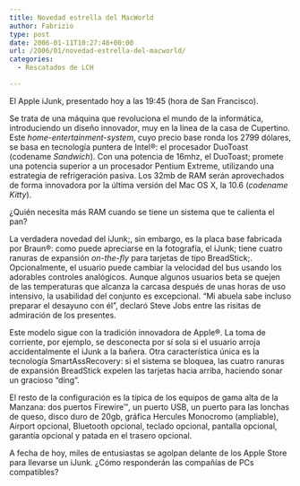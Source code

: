 ```yaml
---
title: Novedad estrella del MacWorld
author: Fabrizio
type: post
date: 2006-01-11T10:27:48+00:00
url: /2006/01/novedad-estrella-del-macworld/
categories:
  - Rescatados de LCH

---
```

El Apple iJunk, presentado hoy a las 19:45 (hora de San Francisco).

Se trata de una máquina que revoluciona el mundo de la informática, introduciendo un diseño innovador, muy en la línea de la casa de Cupertino. Este _home-entertainment-system_, cuyo precio base ronda los 2799 dólares, se basa en tecnología puntera de Intel®: el procesador DuoToast (codename _Sandwich_). Con una potencia de 16mhz, el DuoToast; promete una potencia superior a un procesador Pentium Extreme, utilizando una estrategia de refrigeración pasiva. Los 32mb de RAM serán aprovechados de forma innovadora por la última versión del Mac OS X, la 10.6 (_codename Kitty_).

¿Quién necesita más RAM cuando se tiene un sistema que te calienta el pan?

La verdadera novedad del iJunk;, sin embargo, es la placa base fabricada por Braun®: como puede apreciarse en la fotografía, el iJunk; tiene cuatro ranuras de expansión _on-the-fly_ para tarjetas de tipo BreadStick;. Opcionalmente, el usuario puede cambiar la velocidad del bus usando los adorables controles analógicos. Aunque algunos usuarios beta se quejen de las temperaturas que alcanza la carcasa después de unas horas de uso intensivo, la usabilidad del conjunto es excepcional. &#8220;Mi abuela sabe incluso preparar el desayuno con él&#8221;, declaró Steve Jobs entre las risitas de admiración de los presentes.

Este modelo sigue con la tradición innovadora de Apple®. La toma de corriente, por ejemplo, se desconecta por sí sola si el usuario arroja accidentalmente el iJunk a la bañera. Otra característica única es la tecnología SmartAssRecovery: si el sistema se bloquea, las cuatro ranuras de expansión BreadStick expelen las tarjetas hacia arriba, haciendo sonar un gracioso &#8220;ding&#8221;.

El resto de la configuración es la típica de los equipos de gama alta de la Manzana: dos puertos Firewire&#8482;, un puerto USB, un puerto para las lonchas de queso, disco duro de 20gb, gráfica Hercules Monocromo (ampliable), Airport opcional, Bluetooth opcional, teclado opcional, pantalla opcional, garantía opcional y patada en el trasero opcional.

A fecha de hoy, miles de entusiastas se agolpan delante de los Apple Store para llevarse un iJunk. ¿Cómo responderán las compañías de PCs compatibles?